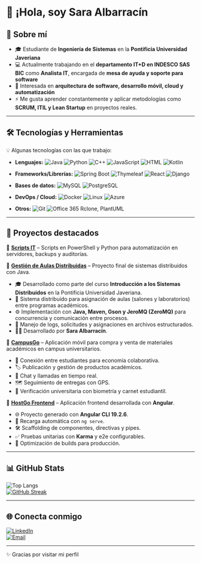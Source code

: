# 👋 ¡Hola, soy Sara Albarracín  

## 🚀 Sobre mí  
- 🎓 Estudiante de **Ingeniería de Sistemas** en la **Pontificia Universidad Javeriana**  
- 💻 Actualmente trabajando en el **departamento IT+D en INDESCO SAS BIC** como **Analista IT**, encargada de **mesa de ayuda y soporte para software**  
- 🌱 Interesada en **arquitectura de software, desarrollo móvil, cloud y automatización**  
- ⚡ Me gusta aprender constantemente y aplicar metodologías como **SCRUM, ITIL y Lean Startup** en proyectos reales.  

---

## 🛠️ Tecnologías y Herramientas  
💡 Algunas tecnologías con las que trabajo:  

- **Lenguajes:** ![Java](https://img.shields.io/badge/Java-ED8B00?logo=java&logoColor=white) ![Python](https://img.shields.io/badge/Python-3776AB?logo=python&logoColor=white) ![C++](https://img.shields.io/badge/C++-00599C?logo=cplusplus&logoColor=white) ![JavaScript](https://img.shields.io/badge/JavaScript-F7DF1E?logo=javascript&logoColor=black) ![HTML](https://img.shields.io/badge/HTML5-E34F26?logo=html5&logoColor=white) ![Kotlin](https://img.shields.io/badge/Kotlin-7F52FF?logo=kotlin&logoColor=white)  

- **Frameworks/Librerías:** ![Spring Boot](https://img.shields.io/badge/Spring_Boot-6DB33F?logo=springboot&logoColor=white) ![Thymeleaf](https://img.shields.io/badge/Thymeleaf-005F0F?logo=thymeleaf&logoColor=white) ![React](https://img.shields.io/badge/React-20232A?logo=react&logoColor=61DAFB) ![Django](https://img.shields.io/badge/Django-092E20?logo=django&logoColor=white)  

- **Bases de datos:** ![MySQL](https://img.shields.io/badge/MySQL-4479A1?logo=mysql&logoColor=white) ![PostgreSQL](https://img.shields.io/badge/PostgreSQL-336791?logo=postgresql&logoColor=white)  

- **DevOps / Cloud:** ![Docker](https://img.shields.io/badge/Docker-2496ED?logo=docker&logoColor=white) ![Linux](https://img.shields.io/badge/Linux-FCC624?logo=linux&logoColor=black) ![Azure](https://img.shields.io/badge/Azure-0078D4?logo=microsoftazure&logoColor=white)  

- **Otros:** ![Git](https://img.shields.io/badge/Git-F05032?logo=git&logoColor=white) ![Office 365](https://img.shields.io/badge/Microsoft_365-D83B01?logo=microsoftoffice&logoColor=white) Rclone, PlantUML  

---

## 📌 Proyectos destacados  

🔹 **[Scripts IT]()** – Scripts en PowerShell y Python para automatización en servidores, backups y auditorías.  

🔹 **[Gestión de Aulas Distribuidas](https://github.com/SarAlbN1/gestion-aulas-distribuidas)** – Proyecto final de sistemas distribuidos con Java.  
   - 🎓 Desarrollado como parte del curso **Introducción a los Sistemas Distribuidos** en la Pontificia Universidad Javeriana.  
   - 🏫 Sistema distribuido para asignación de aulas (salones y laboratorios) entre programas académicos.  
   - ⚙️ Implementación con **Java, Maven, Gson y JeroMQ (ZeroMQ)** para concurrencia y comunicación entre procesos.  
   - 💾 Manejo de logs, solicitudes y asignaciones en archivos estructurados.  
   - 👩‍💻 Desarrollado por **Sara Albarracín**.  

🔹 **[CampusGo](https://github.com/ICM2025/CampusGo)** – Aplicación móvil para compra y venta de materiales académicos en campus universitarios.  
   - 👥 Conexión entre estudiantes para economía colaborativa.  
   - 🏷️ Publicación y gestión de productos académicos.  
   - 💬 Chat y llamadas en tiempo real.  
   - 🗺️ Seguimiento de entregas con GPS.  
   - 🪪 Verificación universitaria con biometría y carnet estudiantil.  

🔹 **[HostGo Frontend](https://github.com/JuanPablogh0412/DesarrolloWeb_Host-Go)** – Aplicación frontend desarrollada con **Angular**.  
   - 🌐 Proyecto generado con **Angular CLI 19.2.6**.  
   - 🔄 Recarga automática con `ng serve`.  
   - 🛠️ Scaffolding de componentes, directivas y pipes.  
   - ✅ Pruebas unitarias con **Karma** y e2e configurables.  
   - 🚀 Optimización de builds para producción.  

---

## 📊 GitHub Stats  
![Top Langs](https://github-readme-stats.vercel.app/api/top-langs/?username=SarAlbN1&layout=compact&theme=transparent)  
[![GitHub Streak](https://github-readme-streak-stats.herokuapp.com?user=SarAlbN1&theme=transparent)](https://git.io/streak-stats)  

---

## 🌐 Conecta conmigo  

[![LinkedIn](https://img.shields.io/badge/LinkedIn-0A66C2?logo=linkedin&logoColor=white)](https://www.linkedin.com/in/sara-albarracin-27991124b)  
[![Email](https://img.shields.io/badge/Email-D14836?logo=gmail&logoColor=white)](mailto:sara.albar@altmail.kr)  

---

✨ Gracias por visitar mi perfil 
